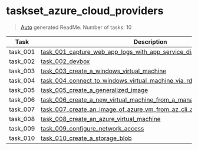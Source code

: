 # taskset_azure_cloud_providers

> [Auto](https://github.com/codeaprendiz/learn_fullstack/blob/main/home/php/intermediate/taskset_intermediate_php/task_004_createGlobalMarkdownTable/generate-readme.php) generated ReadMe. Number of tasks: 10

| Task     | Description                                                                                                                                                                      |
|----------|----------------------------------------------------------------------------------------------------------------------------------------------------------------------------------|
| task_001 | [task_001_capture_web_app_logs_with_app_service_diagnostics_logging](taskset_azure_cloud_providers/task_001_capture_web_app_logs_with_app_service_diagnostics_logging)           |
| task_002 | [task_002_devbox](taskset_azure_cloud_providers/task_002_devbox)                                                                                                                 |
| task_003 | [task_003_create_a_windows_virtual_machine](taskset_azure_cloud_providers/task_003_create_a_windows_virtual_machine)                                                             |
| task_004 | [task_004_connect_to_windows_virtual_machine_via_rdp](taskset_azure_cloud_providers/task_004_connect_to_windows_virtual_machine_via_rdp)                                         |
| task_005 | [task_005_create_a_generalized_image](taskset_azure_cloud_providers/task_005_create_a_generalized_image)                                                                         |
| task_006 | [task_006_create_a_new_virtual_machine_from_a_managed_image](taskset_azure_cloud_providers/task_006_create_a_new_virtual_machine_from_a_managed_image)                           |
| task_007 | [task_007_create_an_image_of_azure_vm_from_az_cli_and_provision_a_new_vm](taskset_azure_cloud_providers/task_007_create_an_image_of_azure_vm_from_az_cli_and_provision_a_new_vm) |
| task_008 | [task_008_create_an_azure_virtual_machine](taskset_azure_cloud_providers/task_008_create_an_azure_virtual_machine)                                                               |
| task_009 | [task_009_configure_network_access](taskset_azure_cloud_providers/task_009_configure_network_access)                                                                             |
| task_010 | [task_010_create_a_storage_blob](taskset_azure_cloud_providers/task_010_create_a_storage_blob)                                                                                   |

